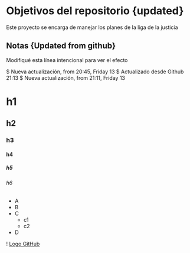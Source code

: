# Objetivos del repositorio {updated}

Este proyecto se encarga de manejar los planes de la liga de la justicia


## Notas {Updated from github}
Modifiqué esta línea intencional para ver el efecto

$ Nueva actualización, from 20:45, Friday 13
$ Actualizado desde Github 21:13
$ Nueva actualización, from 21:11, Friday 13

# h1
## h2
### h3
#### h4
##### h5
###### h6

* A
* B
* C
  * c1
  * c2
* D

! [Logo GitHub](https://github.githubassets.com/images/modules/logos_page/GitHub-Mark.png)


